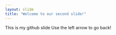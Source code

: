 ```yaml
---
layout: slide
title: "Welcome to our second slide!"
---
```

This is my github slide
Use the left arrow to go back!